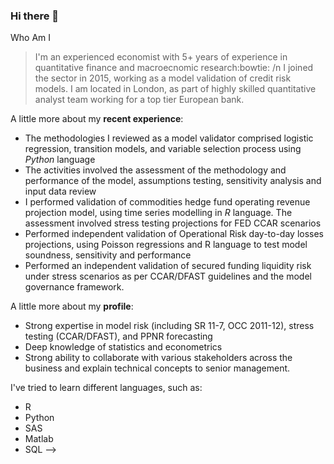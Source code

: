 ### Hi there 👋
Who Am I

> I'm an experienced economist with 5+ years of experience in quantitative finance and macroecnomic research:bowtie: /n
> I joined the sector in 2015, working as a model validation of credit risk models. I am located in London, as part of highly skilled quantitative analyst team working for a top tier European bank.

A little more about my **recent experience**:
- The methodologies I reviewed as a model validator comprised logistic regression, transition models, and variable selection process using *Python* language
- The activities involved the assessment of the methodology and performance of the model, assumptions testing, sensitivity analysis and input data review
- I performed validation of commodities hedge fund operating revenue projection model, using time series modelling in *R* language. The assessment involved stress testing projections for FED CCAR scenarios
- Performed independent validation of Operational Risk day-to-day losses projections, using Poisson regressions and R language to test model soundness, sensitivity and performance
- Performed an independent validation of secured funding liquidity risk under stress scenarios as per CCAR/DFAST guidelines and the model governance framework.


A little more about my **profile**:
* Strong expertise in model risk (including SR 11-7, OCC 2011-12), stress testing (CCAR/DFAST), and PPNR forecasting
* Deep knowledge of statistics and econometrics
* Strong ability to collaborate with various stakeholders across the business and explain technical concepts to senior management.

I've tried to learn different languages, such as:
* R
* Python
* SAS
* Matlab
* SQL
-->

<!--
**arielmg09/arielmg09** is a ✨ _special_ ✨ repository because its `README.md` (this file) appears on your GitHub profile.

Here are some ideas to get you started:

- 🔭 I’m currently working on ...
- 🌱 I’m currently learning ...
- 👯 I’m looking to collaborate on ...
- 🤔 I’m looking for help with ...
- 💬 Ask me about ...
- 📫 How to reach me: ...
- 😄 Pronouns: ...
- ⚡ Fun fact: ...
-->
